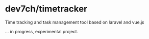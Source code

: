 # dev7ch/timetracker

Time tracking and task management tool based on laravel and vue.js

... in progress, experimental project.
